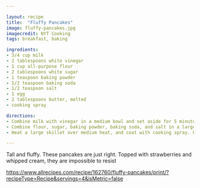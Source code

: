 ```yaml
---

layout: recipe
title:  "Fluffy Pancakes"
image: fluffy-pancakes.jpg
imagecredit: NYT Cooking
tags: breakfast, baking

ingredients:
- 3/4 cup milk
- 2 tablespoons white vinegar
- 1 cup all-purpose flour
- 2 tablespoons white sugar
- 1 teaspoon baking powder
- 1/2 teaspoon baking soda
- 1/2 teaspoon salt
- 1 egg
- 2 tablespoons butter, melted
- cooking spray

directions:
- Combine milk with vinegar in a medium bowl and set aside for 5 minutes to "sour".
- Combine flour, sugar, baking powder, baking soda, and salt in a large mixing bowl. Whisk egg and butter into "soured" milk. Pour the flour mixture into the wet ingredients and whisk until lumps are gone.
- Heat a large skillet over medium heat, and coat with cooking spray. Pour 1/4 cupfuls of batter onto the skillet, and cook until bubbles appear on the surface. Flip with a spatula, and cook until browned on the other side.

---
```


Tall and fluffy. These pancakes are just right. Topped with strawberries and whipped cream, they are impossible to resist

https://www.allrecipes.com/recipe/162760/fluffy-pancakes/print/?recipeType=Recipe&servings=4&isMetric=false